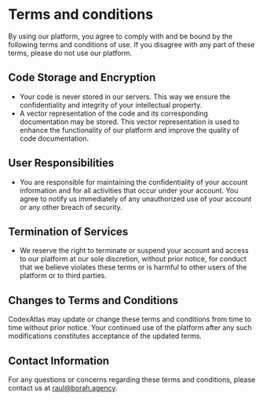 # Terms and conditions

By using our platform, you agree to comply with and be bound by the following terms and conditions of use. If you disagree with any part of these terms, please do not use our platform.

## Code Storage and Encryption

- Your code is never stored in our servers. This way we ensure the confidentiality and integrity of your intellectual property.
- A vector representation of the code and its corresponding documentation may be stored. This vector representation is used to enhance the functionality of our platform and improve the quality of code documentation.

## User Responsibilities
- You are responsible for maintaining the confidentiality of your account information and for all activities that occur under your account. You agree to notify us immediately of any unauthorized use of your account or any other breach of security.

## Termination of Services
- We reserve the right to terminate or suspend your account and access to our platform at our sole discretion, without prior notice, for conduct that we believe violates these terms or is harmful to other users of the platform or to third parties.

## Changes to Terms and Conditions

CodexAtlas may update or change these terms and conditions from time to time without prior notice. Your continued use of the platform after any such modifications constitutes acceptance of the updated terms.

## Contact Information

For any questions or concerns regarding these terms and conditions, please contact us at raul@borah.agency.
